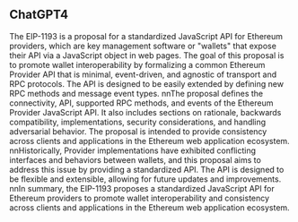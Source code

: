 ## ChatGPT4

The EIP-1193 is a proposal for a standardized JavaScript API for Ethereum providers, which are key management software or "wallets" that expose their API via a JavaScript object in web pages. The goal of this proposal is to promote wallet interoperability by formalizing a common Ethereum Provider API that is minimal, event-driven, and agnostic of transport and RPC protocols. The API is designed to be easily extended by defining new RPC methods and message event types. nnThe proposal defines the connectivity, API, supported RPC methods, and events of the Ethereum Provider JavaScript API. It also includes sections on rationale, backwards compatibility, implementations, security considerations, and handling adversarial behavior. The proposal is intended to provide consistency across clients and applications in the Ethereum web application ecosystem. nnHistorically, Provider implementations have exhibited conflicting interfaces and behaviors between wallets, and this proposal aims to address this issue by providing a standardized API. The API is designed to be flexible and extensible, allowing for future updates and improvements. nnIn summary, the EIP-1193 proposes a standardized JavaScript API for Ethereum providers to promote wallet interoperability and consistency across clients and applications in the Ethereum web application ecosystem.
